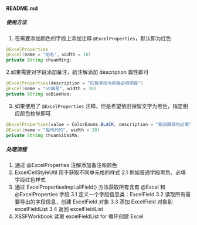 #### README.md

##### 使用方法
1. 在需要添加颜色的字段上添加注释 `@ExcelProperties`，默认即为红色
```java
@ExcelProperties
@Excel(name = "船名", width = 10)
private String chuanMing;
```

2.如果需要对字段添加备注，給注解添加 description 属性即可
```java
@ExcelProperties(description = "红色字段为初始必填项目")
@Excel(name = "SO编号", width = 30)
private String soBianHao;
```

3. 如果使用了 `@ExcelProperties` 注释，但是希望依旧保留文字为黑色，指定相应颜色枚举即可
```java
@ExcelProperties(value = ColorEnums.BLACK, description = "箱货跟踪时必填")
@Excel(name = "船司代码", width = 20)
private String chuanSiDaiMa;
```

##### 处理流程
1. 通过 @ExcelProperties 注解添加备注和颜色
2. ExcelCellStyleUtil 用于获取不同单元格的样式
   2.1 例如普通字段黑色、必填字段红色样式
3. 通过 ExcelPropertiesImpl.allField() 方法获取所有含有 @Excel 和 @ExcelProperties 字段
   3.1 定义一个字段信息类：ExcelField
   3.2 读取所有需要导出的字段信息，创建 ExcelField 对象
   3.3 添加 ExcelField 对象到 excelFieldList
   3.4 返回 excelFieldList
4. XSSFWorkbook 读取 excelFieldList for 循环创建 Excel